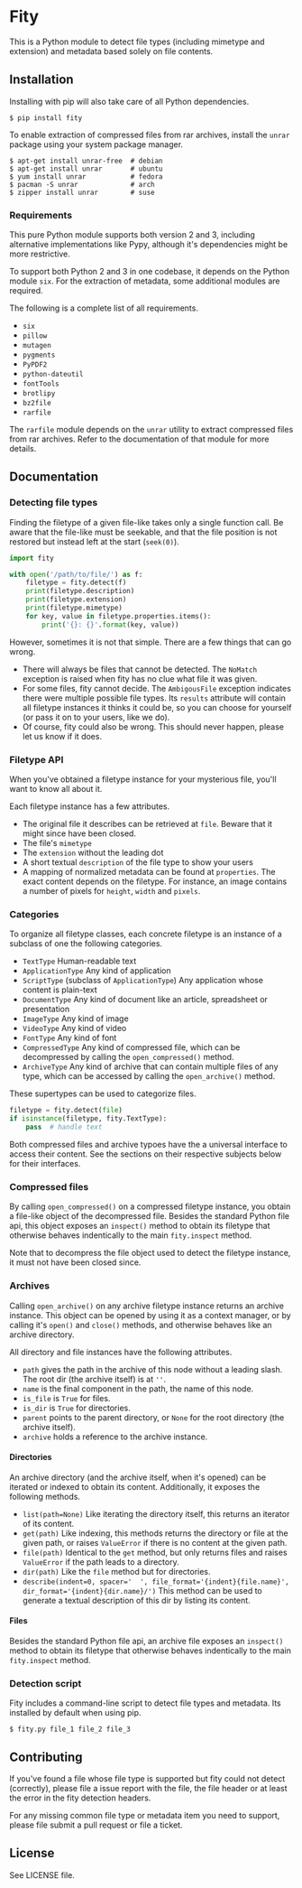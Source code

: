 # Fity

This is a Python module to detect file types (including mimetype and extension)
and metadata based solely on file contents.


## Installation

Installing with pip will also take care of all Python dependencies.

```
$ pip install fity
```

To enable extraction of compressed files from rar archives, install the `unrar` package
using your system package manager.

```
$ apt-get install unrar-free  # debian
$ apt-get install unrar       # ubuntu
$ yum install unrar           # fedora
$ pacman -S unrar             # arch
$ zipper install unrar        # suse
```


### Requirements

This pure Python module supports both version 2 and 3, including alternative implementations like Pypy,
although it's dependencies might be more restrictive.

To support both Python 2 and 3 in one codebase, it depends on the Python module `six`.
For the extraction of metadata, some additional modules are required.

The following is a complete list of all requirements.

* `six`
* `pillow`
* `mutagen`
* `pygments`
* `PyPDF2`
* `python-dateutil`
* `fontTools`
* `brotlipy`
* `bz2file`
* `rarfile`

The `rarfile` module depends on the `unrar` utility to extract compressed files from rar archives.
Refer to the documentation of that module for more details.


## Documentation

### Detecting file types

Finding the filetype of a given file-like takes only a single function call.
Be aware that the file-like must be seekable, and that the file position is not restored
but instead left at the start (`seek(0)`).

```python
import fity

with open('/path/to/file/') as f:
    filetype = fity.detect(f)
    print(filetype.description)
    print(filetype.extension)
    print(filetype.mimetype)
    for key, value in filetype.properties.items():
        print('{}: {}'.format(key, value))
```

However, sometimes it is not that simple.
There are a few things that can go wrong.

* There will always be files that cannot be detected. The `NoMatch` exception is raised when
  fity has no clue what file it was given.
* For some files, fity cannot decide. The `AmbigousFile` exception indicates there were
  multiple possible file types. Its `results` attribute will contain all filetype instances
  it thinks it could be, so you can choose for yourself (or pass it on to your users, like we do).
* Of course, fity could also be wrong. This should never happen, please let us know if it does.


### Filetype API

When you've obtained a filetype instance for your mysterious file, you'll want to know all about it.

Each filetype instance has a few attributes.
* The original file it describes can be retrieved at `file`. Beware that it might since have been closed.
* The file's `mimetype`
* The `extension` without the leading dot
* A short textual `description` of the file type to show your users
* A mapping of normalized metadata can be found at `properties`.
  The exact content depends on the filetype.
  For instance, an image contains a number of pixels for `height`, `width` and `pixels`.


### Categories

To organize all filetype classes, each concrete filetype is an instance of a subclass
of one the following categories.

* `TextType` Human-readable text
* `ApplicationType` Any kind of application
* `ScriptType` (subclass of `ApplicationType`) Any application whose content is plain-text
* `DocumentType` Any kind of document like an article, spreadsheet or presentation
* `ImageType` Any kind of image
* `VideoType` Any kind of video
* `FontType` Any kind of font
* `CompressedType` Any kind of compressed file, which can be decompressed
  by calling the `open_compressed()` method.
* `ArchiveType` Any kind of archive that can contain multiple files of any type,
  which can be accessed by calling the `open_archive()` method.

These supertypes can be used to categorize files.

```python
filetype = fity.detect(file)
if isinstance(filetype, fity.TextType):
    pass  # handle text
```

Both compressed files and archive typoes have the a universal interface to access their content.
See the sections on their respective subjects below for their interfaces.


### Compressed files

By calling `open_compressed()` on a compressed filetype instance, you obtain a file-like object
of the decompressed file. Besides the standard Python file api, this object exposes an `inspect()` method
to obtain its filetype that otherwise behaves indentically to the main `fity.inspect` method.

Note that to decompress the file object used to detect the filetype instance,
it must not have been closed since.


### Archives

Calling `open_archive()` on any archive filetype instance returns an archive instance.
This object can be opened by using it as a context manager, or by calling it's `open()` and `close()`
methods, and otherwise behaves like an archive directory.

All directory and file instances have the following attributes.

* `path` gives the path in the archive of this node without a leading slash.
  The root dir (the archive itself) is at `''`.
* `name` is the final component in the path, the name of this node.
* `is_file` is `True` for files.
* `is_dir` is `True` for directories.
* `parent` points to the parent directory, or `None` for the root directory (the archive itself).
* `archive` holds a reference to the archive instance.

#### Directories

An archive directory (and the archive itself, when it's opened) can be iterated or indexed
to obtain its content. Additionally, it exposes the following methods.

* `list(path=None)` Like iterating the directory itself, this returns an iterator of its content.
* `get(path)` Like indexing, this methods returns the directory or file at the given path,
  or raises `ValueError` if there is no content at the given path.
* `file(path)` Identical to the `get` method, but only returns files
  and raises `ValueError` if the path leads to a directory.
* `dir(path)` Like the `file` method but for directories.
* `describe(indent=0, spacer='  ', file_format='{indent}{file.name}', dir_format='{indent}{dir.name}/')`
  This method can be used to generate a textual description of this dir by listing its content.

#### Files

Besides the standard Python file api, an archive file exposes an `inspect()` method
to obtain its filetype that otherwise behaves indentically to the main `fity.inspect` method.


### Detection script

Fity includes a command-line script to detect file types and metadata.
Its installed by default when using pip.

```
$ fity.py file_1 file_2 file_3
```


## Contributing

If you've found a file whose file type is supported but fity could not detect (correctly),
please file a issue report with the file, the file header or at least the error in the fity
detection headers.

For any missing common file type or metadata item you need to support,
please file submit a pull request or file a ticket.


## License

See LICENSE file.
